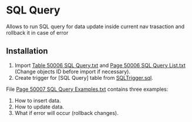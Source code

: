 # SQL Query
Allows to run SQL query for data update inside current nav trasaction and rollback it in case of error

## Installation
1. Import [Table 50006 SQL Query.txt](Objects/Table%2050006%20SQL%20Query.txt) and [Page 50006 SQL Query List.txt](Objects/Page%2050006%20SQL%20Query%20List.txt) (Change objects ID before import if necessary).
2. Create trigger for [SQL Query] table from [SQLTrigger.sql](SQLTrigger.sql).

File [Page 50007 SQL Query Examples.txt](Objects/Page%2050007%20SQL%20Query%20Examples.txt) contains three examples:
1. How to insert data.
2. How to update data.
3. What if error will occur (rollback changes).
